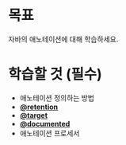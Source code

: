 # **목표**

자바의 애노테이션에 대해 학습하세요.

# **학습할 것 (필수)**

- 애노테이션 정의하는 방법
- **[@retention](https://github.com/retention)**
- **[@target](https://github.com/target)**
- **[@documented](https://github.com/documented)**
- 애노테이션 프로세서
